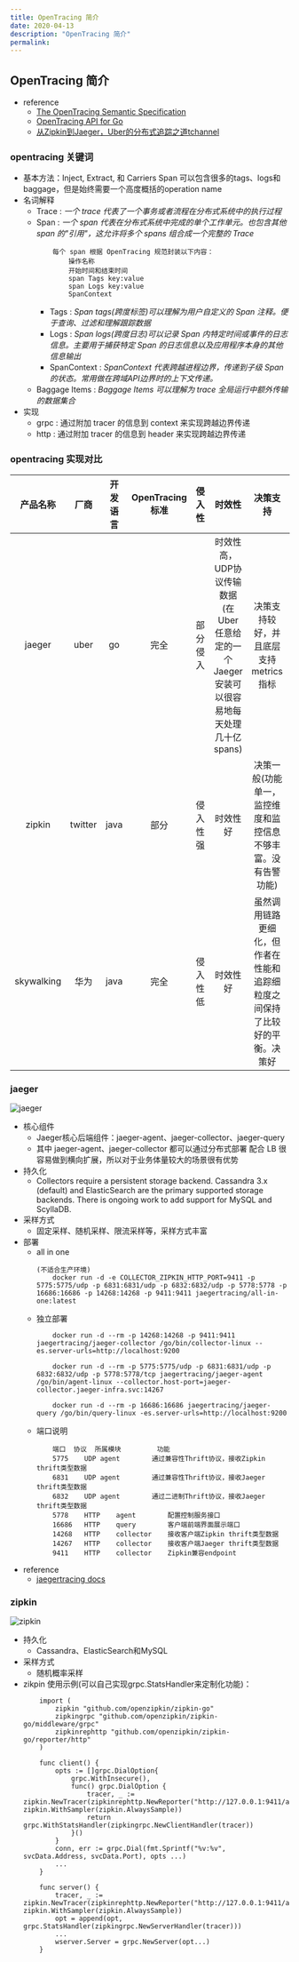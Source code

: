 ```yaml
---
title: OpenTracing 简介
date: 2020-04-13
description: "OpenTracing 简介"
permalink:
---
```


## OpenTracing 简介

- reference 
    + [The OpenTracing Semantic Specification](https://github.com/opentracing/specification/blob/master/specification.md)
    + [OpenTracing API for Go](https://github.com/opentracing/opentracing-go)
    + [从Zipkin到Jaeger，Uber的分布式追踪之道tchannel](https://blog.csdn.net/fei33423/article/details/79452948)
### opentracing 关键词
- 基本方法：Inject, Extract, 和 Carriers
    Span 可以包含很多的tags、logs和baggage，但是始终需要一个高度概括的operation name
- 名词解释
    + Trace : *一个 trace 代表了一个事务或者流程在分布式系统中的执行过程*
    + Span : *一个 span 代表在分布式系统中完成的单个工作单元。也包含其他 span 的"引用"，这允许将多个 spans 组合成一个完整的 Trace*
        ```
            每个 span 根据 OpenTracing 规范封装以下内容：
                操作名称
                开始时间和结束时间
                span Tags key:value 
                span Logs key:value 
                SpanContext
        ```
        - Tags : *Span tags(跨度标签)可以理解为用户自定义的 Span 注释。便于查询、过滤和理解跟踪数据*
        - Logs : *Span logs(跨度日志)可以记录 Span 内特定时间或事件的日志信息。主要用于捕获特定 Span 的日志信息以及应用程序本身的其他信息输出*
        - SpanContext : *SpanContext 代表跨越进程边界，传递到子级 Span 的状态。常用做在跨域API边界时的上下文传递。*
    + Baggage Items : *Baggage Items 可以理解为 trace 全局运行中额外传输的数据集合*
- 实现
    + grpc : 通过附加 tracer 的信息到 context 来实现跨越边界传递
    + http : 通过附加 tracer 的信息到 header 来实现跨越边界传递

### opentracing 实现对比
| 产品名称 | 厂商 | 开发语言 | OpenTracing标准 | 侵入性 | 时效性 |决策支持 | 可视化 | 低消耗 | 延展性 |
| :-----: | :--: | :-----: | :------------: | :----: | :---: | :----: | :----: | :----: | :--: |
| jaeger | uber | go | 完全 | 部分侵入 | 时效性高， UDP协议传输数据(在Uber任意给定的一个Jaeger安装可以很容易地每天处理几十亿spans) | 决策支持较好，并且底层支持metrics指标 | 报表不丰富，UI比较简单 | 消耗低 | jaeger比较复杂，使用框架较多。但经过uber大规模使用，延展性好 |
| zipkin | twitter | java | 部分 | 侵入性强 | 时效性好 | 决策一般(功能单一，监控维度和监控信息不够丰富。没有告警功能) | 数据报表丰富 | 系统开销小 | 延展性好 |
| skywalking | 华为 | java | 完全 | 侵入性低 | 时效性好 | 虽然调用链路更细化，但作者在性能和追踪细粒度之间保持了比较好的平衡。决策好 | 数据报表丰富 | 消耗较低 | 延展性非常好，水平理论上无限扩展 |

### jaeger
![jaeger](./rsc/jaeger.png)
- 核心组件
    + Jaeger核心后端组件：jaeger-agent、jaeger-collector、jaeger-query
    + 其中 jaeger-agent、jaeger-collector 都可以通过分布式部署 配合 LB 很容易做到横向扩展，所以对于业务体量较大的场景很有优势
- 持久化
    + Collectors require a persistent storage backend. Cassandra 3.x (default) and ElasticSearch are the primary supported storage backends. There is ongoing work to add support for MySQL and ScyllaDB.
- 采样方式
    + 固定采样、随机采样、限流采样等，采样方式丰富
- 部署
    + all in one
        ``` 
        (不适合生产环境)
            docker run -d -e COLLECTOR_ZIPKIN_HTTP_PORT=9411 -p 5775:5775/udp -p 6831:6831/udp -p 6832:6832/udp -p 5778:5778 -p 16686:16686 -p 14268:14268 -p 9411:9411 jaegertracing/all-in-one:latest 
        ```
    + 独立部署
        ```
            docker run -d --rm -p 14268:14268 -p 9411:9411 jaegertracing/jaeger-collector /go/bin/collector-linux --es.server-urls=http://localhost:9200

            docker run -d --rm -p 5775:5775/udp -p 6831:6831/udp -p 6832:6832/udp -p 5778:5778/tcp jaegertracing/jaeger-agent /go/bin/agent-linux --collector.host-port=jaeger-collector.jaeger-infra.svc:14267

            docker run -d --rm -p 16686:16686 jaegertracing/jaeger-query /go/bin/query-linux -es.server-urls=http://localhost:9200
        ```
    + 端口说明
        ```
            端口	协议	所属模块	     功能
            5775	UDP	agent	     通过兼容性Thrift协议，接收Zipkin thrift类型数据
            6831	UDP	agent	     通过兼容性Thrift协议，接收Jaeger thrift类型数据
            6832	UDP	agent	     通过二进制Thrift协议，接收Jaeger thrift类型数据
            5778	HTTP	agent	     配置控制服务接口
            16686	HTTP	query	     客户端前端界面展示端口
            14268	HTTP	collector    接收客户端Zipkin thrift类型数据
            14267	HTTP	collector    接收客户端Jaeger thrift类型数据
            9411	HTTP	collector    Zipkin兼容endpoint
        ```
- reference
    + [jaegertracing docs](https://www.jaegertracing.io/docs/1.12/architecture/)

### zipkin
![zipkin](./rsc/zipkin.png)
- 持久化
    + Cassandra、ElasticSearch和MySQL
- 采样方式
    + 随机概率采样
- zikpin 使用示例(可以自己实现grpc.StatsHandler来定制化功能)：
    ```
        import (
            zipkin "github.com/openzipkin/zipkin-go"
            zipkingrpc "github.com/openzipkin/zipkin-go/middleware/grpc"
            zipkinrephttp "github.com/openzipkin/zipkin-go/reporter/http"
        )

        func client() {
            opts := []grpc.DialOption{
                grpc.WithInsecure(),
                func() grpc.DialOption {
                    tracer, _ := zipkin.NewTracer(zipkinrephttp.NewReporter("http://127.0.0.1:9411/api/v2/spans"),  zipkin.WithSampler(zipkin.AlwaysSample))
                    return grpc.WithStatsHandler(zipkingrpc.NewClientHandler(tracer))
                }()
            }
            conn, err := grpc.Dial(fmt.Sprintf("%v:%v", svcData.Address, svcData.Port), opts ...)
            ...
        } 

        func server() {
            tracer, _ := zipkin.NewTracer(zipkinrephttp.NewReporter("http://127.0.0.1:9411/api/v2/spans"), zipkin.WithSampler(zipkin.AlwaysSample))
            opt = append(opt, grpc.StatsHandler(zipkingrpc.NewServerHandler(tracer)))
            ...
            wserver.Server = grpc.NewServer(opt...)
        } 
    ```

